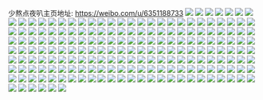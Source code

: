 少熬点夜叭主页地址: https://weibo.com/u/6351188733 
![](https://wx4.sinaimg.cn/mw2000/006VOWjXgy1h8ataf6rloj30mr0wham0.jpg) 
![](https://wx4.sinaimg.cn/mw2000/006VOWjXgy1h8ataii4hlj30rq0wf48p.jpg) 
![](https://wx4.sinaimg.cn/mw2000/006VOWjXgy1h8atam25daj30s50wsqlh.jpg) 
![](https://wx4.sinaimg.cn/mw2000/006VOWjXgy1h8ataaoj5sj30wq0wsgym.jpg) 
![](https://wx4.sinaimg.cn/mw2000/006VOWjXgy1h8ataqkqnaj30wq0wsgzj.jpg) 
![](https://wx4.sinaimg.cn/mw2000/006VOWjXgy1h7oweq8emmj30wi0g9di2.jpg) 
![](https://wx4.sinaimg.cn/mw2000/006VOWjXgy1h7mkzafurlj33402c04qs.jpg) 
![](https://wx4.sinaimg.cn/mw2000/006VOWjXgy1h78wuz3el9j32ms2bxhdt.jpg) 
![](https://wx4.sinaimg.cn/mw2000/006VOWjXgy1h6xaibvq8dj30u0140q85.jpg) 
![](https://wx4.sinaimg.cn/mw2000/006VOWjXgy1h6xaich9blj30u01400zy.jpg) 
![](https://wx4.sinaimg.cn/mw2000/006VOWjXgy1h6xaijt28dj32c0340qdd.jpg) 
![](https://wx4.sinaimg.cn/mw2000/006VOWjXgy1h6xaimiej0j31hh1xbgqb.jpg) 
![](https://wx4.sinaimg.cn/mw2000/006VOWjXgy1h6xaib9lfpj32801o07wi.jpg) 
![](https://wx4.sinaimg.cn/mw2000/006VOWjXgy1h6xaird246j32802yob2c.jpg) 
![](https://wx4.sinaimg.cn/mw2000/006VOWjXgy1h6xaiule70j32801o01ky.jpg) 
![](https://wx4.sinaimg.cn/mw2000/006VOWjXgy1h6xaiyodxuj33402c0hdu.jpg) 
![](https://wx4.sinaimg.cn/mw2000/006VOWjXgy1h63zpd5fw3j31e21m5hdt.jpg) 
![](https://wx4.sinaimg.cn/mw2000/006VOWjXgy1h63zpeq0snj31bn1t3kjl.jpg) 
![](https://wx4.sinaimg.cn/mw2000/006VOWjXgy1h61wk38tp9j31ap1s27gl.jpg) 
![](https://wx4.sinaimg.cn/mw2000/006VOWjXgy1h61wk500foj31t31o07et.jpg) 
![](https://wx4.sinaimg.cn/mw2000/006VOWjXgy1h61wk1i7n3j31rt1o013q.jpg) 
![](https://wx4.sinaimg.cn/mw2000/006VOWjXgy1h61wiy6huej30uv1cuk97.jpg) 
![](https://wx4.sinaimg.cn/mw2000/006VOWjXgy1h61wiz62xnj30v71epq49.jpg) 
![](https://wx4.sinaimg.cn/mw2000/006VOWjXgy1h61wj10h9uj32c0340n3p.jpg) 
![](https://wx4.sinaimg.cn/mw2000/006VOWjXgy1h59k7005wvj30k00zke5z.jpg) 
![](https://wx4.sinaimg.cn/mw2000/006VOWjXgy1h45a1s9pcej31gq2hge83.jpg) 
![](https://wx4.sinaimg.cn/mw2000/006VOWjXgy1h45a1zsfm5j31o02yonpf.jpg) 
![](https://wx4.sinaimg.cn/mw2000/006VOWjXgy1h45a244kl8j31mj2o4e82.jpg) 
![](https://wx4.sinaimg.cn/mw2000/006VOWjXgy1h45a29gwk5j31j12mdnpe.jpg) 
![](https://wx4.sinaimg.cn/mw2000/006VOWjXgy1h45a1kdj9kj31o02you0y.jpg) 
![](https://wx4.sinaimg.cn/mw2000/006VOWjXgy1h45a2dvttzj321o1967wh.jpg) 
![](https://wx4.sinaimg.cn/mw2000/006VOWjXgy1h45a2el1v7j30mt0thgt7.jpg) 
![](https://wx4.sinaimg.cn/mw2000/006VOWjXgy1h45a2f9btcj30me0ywtlr.jpg) 
![](https://wx4.sinaimg.cn/mw2000/006VOWjXgy1h45a2h09cij31cj23vhdt.jpg) 
![](https://wx4.sinaimg.cn/mw2000/006VOWjXgy1h32ett523aj316o1fb1kx.jpg) 
![](https://wx4.sinaimg.cn/mw2000/006VOWjXgy1h2uf0v89i4j31g51341b4.jpg) 
![](https://wx4.sinaimg.cn/mw2000/006VOWjXgy1h2uf0vz1e5j310d0raqby.jpg) 
![](https://wx4.sinaimg.cn/mw2000/006VOWjXgy1h1pzjuyta5j30wi1owtg0.jpg) 
![](https://wx4.sinaimg.cn/mw2000/006VOWjXgy1h18epj2iuoj30wi1lytt9.jpg) 
![](https://wx4.sinaimg.cn/mw2000/006VOWjXgy1h18ephe7wlj30wi1kkk9c.jpg) 
![](https://wx4.sinaimg.cn/mw2000/006VOWjXgy1h12855pdk2j30wh17jq7m.jpg) 
![](https://wx4.sinaimg.cn/mw2000/006VOWjXgy1h0asrrl962j30wi0hwtar.jpg) 
![](https://wx4.sinaimg.cn/mw2000/006VOWjXgy1h06dfhq8gzj30wi17cajy.jpg) 
![](https://wx4.sinaimg.cn/mw2000/006VOWjXgy1h01dycxalij33402c04qr.jpg) 
![](https://wx4.sinaimg.cn/mw2000/006VOWjXgy1gzb676t2xfj30th153dok.jpg) 
![](https://wx4.sinaimg.cn/mw2000/006VOWjXgy1gzb677qhhcj30sm12fwlr.jpg) 
![](https://wx4.sinaimg.cn/mw2000/006VOWjXgy1gzb67a8q8kj30wi17jk3v.jpg) 
![](https://wx4.sinaimg.cn/mw2000/006VOWjXgy1gz5zeed1o7j31o0233x6p.jpg) 
![](https://wx4.sinaimg.cn/mw2000/006VOWjXgy1gz5zecrrifj31o02807wi.jpg) 
![](https://wx4.sinaimg.cn/mw2000/006VOWjXgy1gy7rzn56pzj31hk1w0x6p.jpg) 
![](https://wx4.sinaimg.cn/mw2000/006VOWjXgy1gy7rzk6daxj31fx1r9e82.jpg) 
![](https://wx4.sinaimg.cn/mw2000/006VOWjXgy1gy7rzq2htmj324g2l9x6q.jpg) 
![](https://wx4.sinaimg.cn/mw2000/006VOWjXgy1gy6wvafm7pj31wg1y7kjl.jpg) 
![](https://wx4.sinaimg.cn/mw2000/006VOWjXgy1gxgwmb00m6j30wi0xcq69.jpg) 
![](https://wx4.sinaimg.cn/mw2000/006VOWjXgy1gxbpvpgyugj32422997wi.jpg) 
![](https://wx4.sinaimg.cn/mw2000/006VOWjXgy1gwrkqso2oyj30qn0uegsr.jpg) 
![](https://wx4.sinaimg.cn/mw2000/006VOWjXgy1gwrkqt3f9hj30sq0sqdlx.jpg) 
![](https://wx4.sinaimg.cn/mw2000/006VOWjXgy1gwrkqrvqudj317c0wih0y.jpg) 
![](https://wx4.sinaimg.cn/mw2000/006VOWjXgy1gwqkxp2k38j30sk0sk79i.jpg) 
![](https://wx4.sinaimg.cn/mw2000/006VOWjXly1gwn9fphlg6j30wi17cwu5.jpg) 
![](https://wx4.sinaimg.cn/mw2000/006VOWjXly1gwn9fnntocj30wi17c18y.jpg) 
![](https://wx4.sinaimg.cn/mw2000/006VOWjXly1gwn9fqmkzmj30wi17c19n.jpg) 
![](https://wx4.sinaimg.cn/mw2000/006VOWjXly1gvm1v6gzrjj62c0340b2a02.jpg) 
![](https://wx4.sinaimg.cn/mw2000/006VOWjXly1gvm1v7ddv9j31tr29ub29.jpg) 
![](https://wx4.sinaimg.cn/mw2000/006VOWjXly1gv3ovuhhghj60u01b2k0f02.jpg) 
![](https://wx4.sinaimg.cn/mw2000/006VOWjXly1guoj5zgyrwj60zd0sg7cg02.jpg) 
![](https://wx4.sinaimg.cn/mw2000/006VOWjXly1guoj61hxwlj60zs0tbqdr02.jpg) 
![](https://wx4.sinaimg.cn/mw2000/006VOWjXly1gtyn22pklvj61w12ipkjm02.jpg) 
![](https://wx4.sinaimg.cn/mw2000/006VOWjXly1gtv9djdi0zj60pp1hc48n02.jpg) 
![](https://wx4.sinaimg.cn/mw2000/006VOWjXly1gtpvahjjznj60q112ean002.jpg) 
![](https://wx4.sinaimg.cn/mw2000/006VOWjXly1gtpvaqcvocj61o022wb1b02.jpg) 
![](https://wx4.sinaimg.cn/mw2000/006VOWjXly1gtpve5jw8kj63282ao4qr02.jpg) 
![](https://wx4.sinaimg.cn/mw2000/006VOWjXly1gsi3ujgxd8j30u017mjwv.jpg) 
![](https://wx4.sinaimg.cn/mw2000/006VOWjXly1gsfmgiab9bj313k1pk1ky.jpg) 
![](https://wx4.sinaimg.cn/mw2000/006VOWjXgy1grrgjufuhcj32ao328b2a.jpg) 
![](https://wx4.sinaimg.cn/mw2000/006VOWjXgy1grnxe5xpdlj30qg13ltnu.jpg) 
![](https://wx4.sinaimg.cn/mw2000/006VOWjXgy1grnxkftk0nj31w12ipnpg.jpg) 
![](https://wx4.sinaimg.cn/mw2000/006VOWjXgy1grnxkm8sxcj31400u07qh.jpg) 
![](https://wx4.sinaimg.cn/mw2000/006VOWjXgy1grnxkreke8j61400u01h702.jpg) 
![](https://wx4.sinaimg.cn/mw2000/006VOWjXgy1grnxkxc99gj30qc11aaql.jpg) 
![](https://wx4.sinaimg.cn/mw2000/006VOWjXgy1grnxl0xlr0j30sd10vasi.jpg) 
![](https://wx4.sinaimg.cn/mw2000/006VOWjXgy1grnxlhk109j32ao3281kz.jpg) 
![](https://wx4.sinaimg.cn/mw2000/006VOWjXgy1grnxlypdejj31s11e44qr.jpg) 
![](https://wx4.sinaimg.cn/mw2000/006VOWjXgy1grnxmc1ihrj31nn1d9hdu.jpg) 
![](https://wx4.sinaimg.cn/mw2000/006VOWjXgy1grj8lk1ruij30u00p6af4.jpg) 
![](https://wx4.sinaimg.cn/mw2000/006VOWjXgy1grh3k3uu5qj32ao328kjr.jpg) 
![](https://wx4.sinaimg.cn/mw2000/006VOWjXgy1grh3j1ywqnj31w12ip1l0.jpg) 
![](https://wx4.sinaimg.cn/mw2000/006VOWjXgy1grh3k9e6evj33282aoqva.jpg) 
![](https://wx4.sinaimg.cn/mw2000/006VOWjXgy1grh3j57kt8j31w12iphdv.jpg) 
![](https://wx4.sinaimg.cn/mw2000/006VOWjXgy1grh3keh4eyj33282aohdw.jpg) 
![](https://wx4.sinaimg.cn/mw2000/006VOWjXgy1grh3j9mpuwj31w12ip7wk.jpg) 
![](https://wx4.sinaimg.cn/mw2000/006VOWjXgy1grh3jdmj6zj31w12ipu0z.jpg) 
![](https://wx4.sinaimg.cn/mw2000/006VOWjXgy1grh3jhu2n6j31w12ipe83.jpg) 
![](https://wx4.sinaimg.cn/mw2000/006VOWjXgy1grh3jo00qxj31w12ipu11.jpg) 
![](https://wx4.sinaimg.cn/mw2000/006VOWjXgy1grh3jt1p3fj31w12ipkjq.jpg) 
![](https://wx4.sinaimg.cn/mw2000/006VOWjXgy1grh3jyd61yj32ao3287wl.jpg) 
![](https://wx4.sinaimg.cn/mw2000/006VOWjXgy1grb2997cxfj30so10n1df.jpg) 
![](https://wx4.sinaimg.cn/mw2000/006VOWjXly1gqltonab1ej30to14atoe.jpg) 
![](https://wx4.sinaimg.cn/mw2000/006VOWjXly1gqltonqa33j30nz0srqb3.jpg) 
![](https://wx4.sinaimg.cn/mw2000/006VOWjXly1gqltoo23ftj30o50xcgtw.jpg) 
![](https://wx4.sinaimg.cn/mw2000/006VOWjXly1gqltoof5dvj30u01401ch.jpg) 
![](https://wx4.sinaimg.cn/mw2000/006VOWjXly1gqltooxnzij30u0140njq.jpg) 
![](https://wx4.sinaimg.cn/mw2000/006VOWjXly1gqltopbsa9j30q211xavc.jpg) 
![](https://wx4.sinaimg.cn/mw2000/006VOWjXly1gqltoppyagj30tk0yp4jt.jpg) 
![](https://wx4.sinaimg.cn/mw2000/006VOWjXly1gqltoqjipmj30sr129e0p.jpg) 
![](https://wx4.sinaimg.cn/mw2000/006VOWjXly1gq7szrm683j31hc1z4kjm.jpg) 
![](https://wx4.sinaimg.cn/mw2000/006VOWjXly1gq7szl4x0rj31hc1z44qq.jpg) 
![](https://wx4.sinaimg.cn/mw2000/006VOWjXgy1gppdw4k9pgj31hc1z4u0x.jpg) 
![](https://wx4.sinaimg.cn/mw2000/006VOWjXgy1gppdw768u1j31hc1z4npd.jpg) 
![](https://wx4.sinaimg.cn/mw2000/006VOWjXgy1gplxwwnpdlj33282aoe83.jpg) 
![](https://wx4.sinaimg.cn/mw2000/006VOWjXgy1gpgva9s4plj30ps15dwk7.jpg) 
![](https://wx4.sinaimg.cn/mw2000/006VOWjXgy1gpdivn26vtj31hc1z4qv7.jpg) 
![](https://wx4.sinaimg.cn/mw2000/006VOWjXgy1gpdivp2tvyj31hc1z4x6r.jpg) 
![](https://wx4.sinaimg.cn/mw2000/006VOWjXgy1gpdivqced5j31z41hc7wi.jpg) 
![](https://wx4.sinaimg.cn/mw2000/006VOWjXgy1gp92ck8iwoj32ao328npe.jpg) 
![](https://wx4.sinaimg.cn/mw2000/006VOWjXgy1gp92cky8wdj31hc0u0tg3.jpg) 
![](https://wx4.sinaimg.cn/mw2000/006VOWjXgy1gp92clou62j31400u04et.jpg) 
![](https://wx4.sinaimg.cn/mw2000/006VOWjXgy1gp92cnhtdtj30qm0x0ati.jpg) 
![](https://wx4.sinaimg.cn/mw2000/006VOWjXgy1gp92cqw6haj32ao328b2c.jpg) 
![](https://wx4.sinaimg.cn/mw2000/006VOWjXgy1gp92cu0862j32io1f0e85.jpg) 
![](https://wx4.sinaimg.cn/mw2000/006VOWjXgy1gp92cvuxioj33282aonpe.jpg) 
![](https://wx4.sinaimg.cn/mw2000/006VOWjXgy1gp92d1e7i7j32aa1vxkjo.jpg) 
![](https://wx4.sinaimg.cn/mw2000/006VOWjXgy1gp92d29my1j30u0140ttw.jpg) 
![](https://wx4.sinaimg.cn/mw2000/006VOWjXgy1gp92d2zu67j30ts1054qp.jpg) 
![](https://wx4.sinaimg.cn/mw2000/006VOWjXly1gp7468s2foj32ao328x6r.jpg) 
![](https://wx4.sinaimg.cn/mw2000/006VOWjXly1gp02c4tvwyj31400u01ay.jpg) 
![](https://wx4.sinaimg.cn/mw2000/006VOWjXly1gp02c5dlwij31400u0h5r.jpg) 
![](https://wx4.sinaimg.cn/mw2000/006VOWjXly1gp02c5x7d9j31400u0at5.jpg) 
![](https://wx4.sinaimg.cn/mw2000/006VOWjXly1gowlixnfocj31400u01dv.jpg) 
![](https://wx4.sinaimg.cn/mw2000/006VOWjXly1gowlj06iadj31400u0qp1.jpg) 
![](https://wx4.sinaimg.cn/mw2000/006VOWjXly1gowlj1a83yj30lk0xsgzw.jpg) 
![](https://wx4.sinaimg.cn/mw2000/006VOWjXly1gowliykuiyj31400u0qqg.jpg) 
![](https://wx4.sinaimg.cn/mw2000/006VOWjXly1gobp4l4ltkj31400u0dvo.jpg) 
![](https://wx4.sinaimg.cn/mw2000/006VOWjXly1gnxpi207gxj30qj0zukf9.jpg) 
![](https://wx4.sinaimg.cn/mw2000/006VOWjXly1gnxpgqb3z3j31qg1ir4qq.jpg) 
![](https://wx4.sinaimg.cn/mw2000/006VOWjXly1gnxpj06a1zj33282aou0y.jpg) 
![](https://wx4.sinaimg.cn/mw2000/006VOWjXly1gnvfo0l455j32ao328qv7.jpg) 
![](https://wx4.sinaimg.cn/mw2000/006VOWjXly1gnvfolzwl6j33282aou0z.jpg) 
![](https://wx4.sinaimg.cn/mw2000/006VOWjXly1gnvfonioq4j30u0140wit.jpg) 
![](https://wx4.sinaimg.cn/mw2000/006VOWjXly1gnl2nzvayjj30v40rlh69.jpg) 
![](https://wx4.sinaimg.cn/mw2000/006VOWjXly1gnjysnh23oj30sq10xtmq.jpg) 
![](https://wx4.sinaimg.cn/mw2000/006VOWjXly1gnjysomk8qj30ty0zl4d4.jpg) 
![](https://wx4.sinaimg.cn/mw2000/006VOWjXly1gnjysq1ap4j30u0140tpl.jpg) 
![](https://wx4.sinaimg.cn/mw2000/006VOWjXly1gne353ji78j30u0140tu0.jpg) 
![](https://wx4.sinaimg.cn/mw2000/006VOWjXly1gn3q8693dmj30te0v34gz.jpg) 
![](https://wx4.sinaimg.cn/mw2000/006VOWjXly1gn3q8711dyj30u00ymau3.jpg) 
![](https://wx4.sinaimg.cn/mw2000/006VOWjXly1gn2p25edagj30t910uk89.jpg) 
![](https://wx4.sinaimg.cn/mw2000/006VOWjXly1gn2p250qkqj30qy0yfh3d.jpg) 
![](https://wx4.sinaimg.cn/mw2000/006VOWjXly1gn2p25stkmj31400u0x0n.jpg) 
![](https://wx4.sinaimg.cn/mw2000/006VOWjXly1gmpxzh3tt8j30t60pvalo.jpg) 
![](https://wx4.sinaimg.cn/mw2000/006VOWjXly1gm8mrw22gdj31w12ip4qr.jpg) 
![](https://wx4.sinaimg.cn/mw2000/006VOWjXly1gm8mryz0hej31j81uz1l0.jpg) 
![](https://wx4.sinaimg.cn/mw2000/006VOWjXly1gm8mrs8039j30q30zlk9s.jpg) 
![](https://wx4.sinaimg.cn/mw2000/006VOWjXly1gm8mrt92rhj30qv0yqqms.jpg) 
![](https://wx4.sinaimg.cn/mw2000/006VOWjXly1gm7kqye7afj30ny0vkaup.jpg) 
![](https://wx4.sinaimg.cn/mw2000/006VOWjXly1gm7kqzfwoxj31400u01fi.jpg) 
![](https://wx4.sinaimg.cn/mw2000/006VOWjXly1gm7kr0qc8tj30ob0yd4e0.jpg) 
![](https://wx4.sinaimg.cn/mw2000/006VOWjXly1gm7kr2orc3j31400u0tvu.jpg) 
![](https://wx4.sinaimg.cn/mw2000/006VOWjXly1gm7kr56428j30u0140tuy.jpg) 
![](https://wx4.sinaimg.cn/mw2000/006VOWjXly1gm7krjj6omj31xa1nbb2a.jpg) 
![](https://wx4.sinaimg.cn/mw2000/006VOWjXly1gm54ieftk0j30u01401di.jpg) 
![](https://wx4.sinaimg.cn/mw2000/006VOWjXly1gm54ii96sfj30u0140h3y.jpg) 
![](https://wx4.sinaimg.cn/mw2000/006VOWjXly1glzdpbpwhvj30q713bqmc.jpg) 
![](https://wx4.sinaimg.cn/mw2000/006VOWjXly1glzdpdh5o4j30su13ahah.jpg) 
![](https://wx4.sinaimg.cn/mw2000/006VOWjXly1glzdpf7afnj30vc15s7wh.jpg) 
![](https://wx4.sinaimg.cn/mw2000/006VOWjXly1gllqv4p00fj31wu1wuu0x.jpg) 
![](https://wx4.sinaimg.cn/mw2000/006VOWjXly1glf7sbc5hkj31400u0tpe.jpg) 
![](https://wx4.sinaimg.cn/mw2000/006VOWjXly1gldepefpogj31400u0qq2.jpg) 
![](https://wx4.sinaimg.cn/mw2000/006VOWjXly1gldepfg80jj31400u0tur.jpg) 
![](https://wx4.sinaimg.cn/mw2000/006VOWjXly1gldepfw6j5j30u0140tsd.jpg) 
![](https://wx4.sinaimg.cn/mw2000/006VOWjXly1gldepgb8bej30v60u0new.jpg) 
![](https://wx4.sinaimg.cn/mw2000/006VOWjXly1gldeph4j1gj30x40u04e1.jpg) 
![](https://wx4.sinaimg.cn/mw2000/006VOWjXly1glac6wk5rdj315o336e82.jpg) 
![](https://wx4.sinaimg.cn/mw2000/006VOWjXly1gl76uvtazzj30u01401a9.jpg) 
![](https://wx4.sinaimg.cn/mw2000/006VOWjXly1gl76uwkayaj31400u07mm.jpg) 
![](https://wx4.sinaimg.cn/mw2000/006VOWjXly1gkotuu99vxj31400u0gqv.jpg) 
![](https://wx4.sinaimg.cn/mw2000/006VOWjXly1gkotv44ztrj31400u078n.jpg) 
![](https://wx4.sinaimg.cn/mw2000/006VOWjXly1gkotti35bgj31400u0gq4.jpg) 
![](https://wx4.sinaimg.cn/mw2000/006VOWjXly1gkmrdpp0z5j30wt0u078g.jpg) 
![](https://wx4.sinaimg.cn/mw2000/006VOWjXly1gkg4bkgx1wj30u015saix.jpg) 
![](https://wx4.sinaimg.cn/mw2000/006VOWjXly1gke95hd00hj30u01404qp.jpg) 
![](https://wx4.sinaimg.cn/mw2000/006VOWjXly1gkbhaxjiutj30m309hq44.jpg) 
![](https://wx4.sinaimg.cn/mw2000/006VOWjXgy1gk8ulefomgj321a1srx6r.jpg) 
![](https://wx4.sinaimg.cn/mw2000/006VOWjXgy1gk8ul7c5xjj32io1w0hdv.jpg) 
![](https://wx4.sinaimg.cn/mw2000/006VOWjXly1gk5heahekdj30qu0yxnet.jpg) 
![](https://wx4.sinaimg.cn/mw2000/006VOWjXly1gk35twr6acj30vn0uqkau.jpg) 
![](https://wx4.sinaimg.cn/mw2000/006VOWjXly1gk35v5mqfrj30ys0r7wri.jpg) 
![](https://wx4.sinaimg.cn/mw2000/006VOWjXly1gjwflqw6ztj31400u07np.jpg) 

